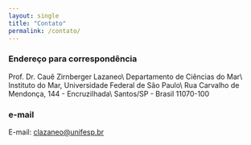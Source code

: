 ```yaml
---
layout: single
title: "Contato"
permalink: /contato/
---
```


### Endereço para correspondência
Prof. Dr. Cauê Zirnberger Lazaneo\\
Departamento de Ciências do Mar\\
Instituto do Mar, Universidade Federal de São Paulo\\
Rua Carvalho de Mendonça, 144 - Encruzilhada\\
Santos/SP - Brasil  11070-100

### e-mail 
E-mail: clazaneo@unifesp.br
